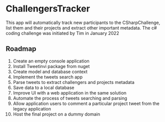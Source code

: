 # ChallengersTracker
This app will automatically track new participants to the CSharpChallenge, list them and their projects and extract other important metadata.
The c# coding challenge was initiated by Tim in January 2022

## Roadmap
  1. Create an empty console application
  2. Install Tweetinvi package from nuget
  3. Create model and database context
  4. Implement the tweets search app
  5. Parse tweets to extract challengers and projects metadata
  6. Save data to a local database
  7. Improve UI with a web application in the same solution
  8. Automate the process of tweets searching and parsing
  9. Allow application users to comment a particular project tweet from the legacy application
  10. Host the final project on a dummy domain